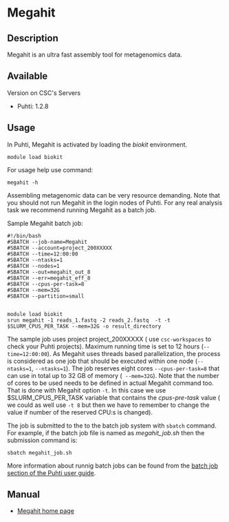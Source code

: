 # Megahit

## Description

Megahit is an ultra fast assembly tool for metagenomics data.


## Available

Version on CSC's Servers

-   Puhti: 1.2.8

## Usage

In Puhti, Megahit is activated by loading the _biokit_ environment.

```text
module load biokit
```
For usage help use command:
```text
megahit -h
```
Assembling metagenomic data can be very resource demanding. Note that you should not run Megahit in the login nodes of Puhti.
For any real analysis task we recommend running Megahit as a batch job.


Sample Megahit batch job:
```text
#!/bin/bash
#SBATCH --job-name=Megahit
#SBATCH --account=project_200XXXXX
#SBATCH --time=12:00:00
#SBATCH --ntasks=1
#SBATCH --nodes=1
#SBATCH --out=megahit_out_8
#SBATCH	--err=megahit_eff_8
#SBATCH --cpus-per-task=8
#SBATCH --mem=32G
#SBATCH --partition=small


module load biokit
srun megahit -1 reads_1.fastq -2 reads_2.fastq  -t -t $SLURM_CPUS_PER_TASK --mem=32G -o result_directory
```
The sample job uses project project_200XXXXX ( use `csc-workspaces` to check your Puhti projects). Maximum running time is 
set to 12 hours (`--time=12:00:00`). As Megahit uses threads based parallelization, the process is considered as one job that should be executed within one node (`--ntasks=1`, `--ntasks=1`). The job reserves eight cores `--cpus-per-task=8` that can use in total up to 32 GB of memory  (` --mem=32G`). Note that the number of cores to be used needs to be defined in actual Megahit command
too. That is done with Megahit option `-t`. In this case we use $SLURM_CPUS_PER_TASK variable that contains the _cpus-pre-task_ 
value ( we could as well use `-t 8` but then we have to remember to change the value if number of the reserved CPU:s is changed).

The job is submitted to the to the batch job system with `sbatch` command. For example, if the batch job
file is named as _megahit_job.sh_ then the submission command is: 
```text
sbatch megahit_job.sh 
```
More information about runnig batch jobs can be found from the [batch job section of the Puhti user guide](https://docs.csc.fi/#computing/running/getting-started/).



## Manual

*   [Megahit home page](https://github.com/voutcn/megahit)





